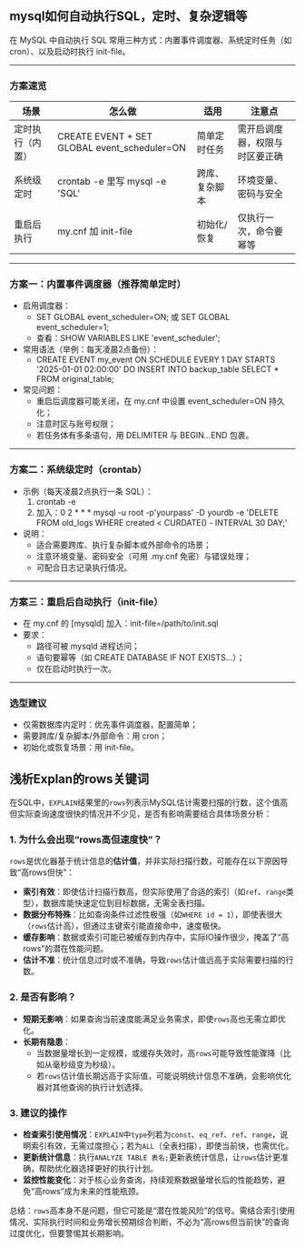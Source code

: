 ## mysql如何自动执行SQL，定时、复杂逻辑等
在 MySQL 中自动执行 SQL 常用三种方式：内置事件调度器、系统定时任务（如 cron）、以及启动时执行 init-file。

---

### 方案速览
| 场景 | 怎么做 | 适用 | 注意点 |
|---|---|---|---|
| 定时执行（内置） | CREATE EVENT + SET GLOBAL event_scheduler=ON | 简单定时任务 | 需开启调度器，权限与时区要正确  |
| 系统级定时 | crontab -e 里写 mysql -e 'SQL' | 跨库、复杂脚本 | 环境变量、密码与安全  |
| 重启后执行 | my.cnf 加 init-file | 初始化/恢复 | 仅执行一次，命令要幂等  |

---

### 方案一：内置事件调度器（推荐简单定时）
- 启用调度器：
  - SET GLOBAL event_scheduler=ON; 或 SET GLOBAL event_scheduler=1;
  - 查看：SHOW VARIABLES LIKE 'event_scheduler'; 
- 常用语法（举例：每天凌晨2点备份）：
  - CREATE EVENT my_event
    ON SCHEDULE EVERY 1 DAY STARTS '2025-01-01 02:00:00'
    DO INSERT INTO backup_table SELECT * FROM original_table;
- 常见问题：
  - 重启后调度器可能关闭，在 my.cnf 中设置 event_scheduler=ON 持久化；
  - 注意时区与账号权限；
  - 若任务体有多条语句，用 DELIMITER 与 BEGIN...END 包裹。 

---

### 方案二：系统级定时（crontab）
- 示例（每天凌晨2点执行一条 SQL）：
  1) crontab -e
  2) 加入：0 2 * * * mysql -u root -p'yourpass' -D yourdb -e 'DELETE FROM old_logs WHERE created < CURDATE() - INTERVAL 30 DAY;'
- 说明：
  - 适合需要跨库、执行复杂脚本或外部命令的场景；
  - 注意环境变量、密码安全（可用 .my.cnf 免密）与错误处理；
  - 可配合日志记录执行情况。 

---

### 方案三：重启后自动执行（init-file）
- 在 my.cnf 的 [mysqld] 加入：init-file=/path/to/init.sql
- 要求：
  - 路径可被 mysqld 进程访问；
  - 语句要幂等（如 CREATE DATABASE IF NOT EXISTS...）；
  - 仅在启动时执行一次。 

---

### 选型建议
- 仅需数据库内定时：优先事件调度器，配置简单；
- 需要跨库/复杂脚本/外部命令：用 cron；
- 初始化或恢复场景：用 init-file。

## 浅析Explan的rows关键词

在SQL中，`EXPLAIN`结果里的`rows`列表示MySQL估计需要扫描的行数，这个值高但实际查询速度很快的情况并不少见，是否有影响需要结合具体场景分析：


### 1. 为什么会出现“rows高但速度快”？
`rows`是优化器基于统计信息的**估计值**，并非实际扫描行数，可能存在以下原因导致“高rows但快”：
- **索引有效**：即使估计扫描行数高，但实际使用了合适的索引（如`ref`、`range`类型），数据库能快速定位到目标数据，无需全表扫描。
- **数据分布特殊**：比如查询条件过滤性极强（如`WHERE id = 1`），即使表很大（`rows`估计高），但通过主键索引能直接命中，速度极快。
- **缓存影响**：数据或索引可能已被缓存到内存中，实际IO操作很少，掩盖了“高rows”的潜在性能问题。
- **估计不准**：统计信息过时或不准确，导致`rows`估计值远高于实际需要扫描的行数。


### 2. 是否有影响？
- **短期无影响**：如果查询当前速度能满足业务需求，即使`rows`高也无需立即优化。
- **长期有隐患**：
  - 当数据量增长到一定规模，或缓存失效时，高`rows`可能导致性能骤降（比如从毫秒级变为秒级）。
  - 若`rows`估计值长期远高于实际值，可能说明统计信息不准确，会影响优化器对其他查询的执行计划选择。


### 3. 建议的操作
- **检查索引使用情况**：`EXPLAIN`中`type`列若为`const`、`eq_ref`、`ref`、`range`，说明索引有效，无需过度担心；若为`ALL`（全表扫描），即使当前快，也需优化。
- **更新统计信息**：执行`ANALYZE TABLE 表名;`更新表统计信息，让`rows`估计更准确，帮助优化器选择更好的执行计划。
- **监控性能变化**：对于核心业务查询，持续观察数据量增长后的性能趋势，避免“高rows”成为未来的性能瓶颈。


总结：`rows`高本身不是问题，但它可能是“潜在性能风险”的信号。需结合索引使用情况、实际执行时间和业务增长预期综合判断，不必为“高rows但当前快”的查询过度优化，但要警惕其长期影响。
